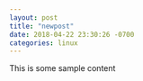 ```yaml
---
layout: post
title: "newpost"
date: 2018-04-22 23:30:26 -0700
categories: linux
---
```


This is some sample content

